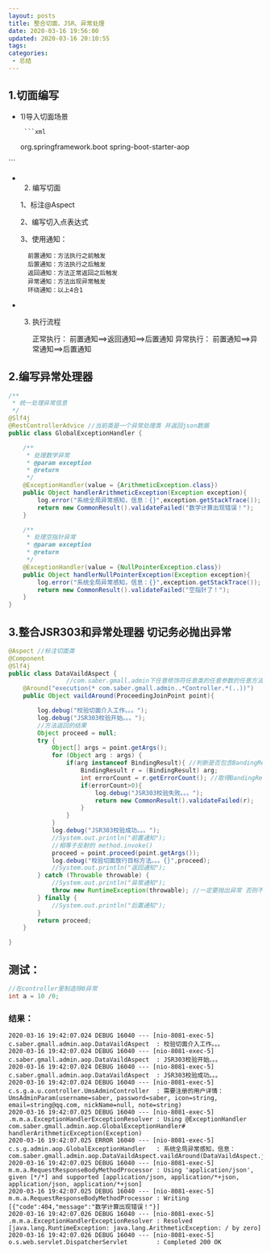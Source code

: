 ```yaml
---
layout: posts
title: 整合切面、JSR、异常处理
date: 2020-03-16 19:56:00
updated: 2020-03-16 20:10:55
tags: 
categories: 
 - 总结
---
```

##  1.切面编写
* 1)导入切面场景
		
	   ```xml
	<dependency>
	    <groupId>org.springframework.boot</groupId>
	    <artifactId>spring-boot-starter-aop</artifactId>
</dependency>
	```
	
* 2) 编写切面<br>
	
	1、标注@Aspect<br>
	
	2、编写切入点表达式<br>
	
	3、使用通知：

		前置通知：方法执行之前触发
		后置通知：方法执行之后触发
		返回通知：方法正常返回之后触发
		异常通知：方法出现异常触发
		环绕通知：以上4合1
* 3) 执行流程

		正常执行：   前置通知==>返回通知==>后置通知
		异常执行：   前置通知==>异常通知==>后置通知

##  2.编写异常处理器

```java
/**
 * 统一处理异常信息
 */
@Slf4j
@RestControllerAdvice //当前类是一个异常处理类 并返回json数据
public class GlobalExceptionHandler {

    /**
     * 处理数学异常
     * @param exception
     * @return
     */
    @ExceptionHandler(value = {ArithmeticException.class})
    public Object handlerArithmeticException(Exception exception){
        log.error("系统全局异常感知，信息：{}",exception.getStackTrace());
        return new CommonResult().validateFailed("数学计算出现错误！");
    }

    /**
     * 处理空指针异常
     * @param exception
     * @return
     */
    @ExceptionHandler(value = {NullPointerException.class})
    public Object handlerNullPointerException(Exception exception){
        log.error("系统全局异常感知，信息：{}",exception.getStackTrace());
        return new CommonResult().validateFailed("空指针了！");
    }
}
```


##  3.整合JSR303和异常处理器 切记**务必抛出异常**
```java
@Aspect //标注切面类
@Component 
@Slf4j
public class DataVaildAspect {
                //com.saber.gmall.admin下任意修饰符任意类的任意参数的任意方法
    @Around("execution(* com.saber.gmall.admin..*Controller.*(..))")
    public Object vaildAround(ProceedingJoinPoint point){

        log.debug("校验切面介入工作。。。");
        log.debug("JSR303校验开始。。。");
        //方法返回的结果
        Object proceed = null;
        try {
            Object[] args = point.getArgs();
            for (Object arg : args) {
                if(arg instanceof BindingResult){ //判断是否包含BandingResult
                    BindingResult r = (BindingResult) arg;
                    int errorCount = r.getErrorCount(); //取得BandingResult的错误条数
                    if(errorCount>0){
                        log.debug("JSR303校验失败。。。");
                        return new CommonResult().validateFailed(r);
                    }
                }
            }
            log.debug("JSR303校验成功。。。");
            //System.out.println("前置通知");
            //相等于反射的 method.invoke()
            proceed = point.proceed(point.getArgs());
            log.debug("校验切面放行目标方法。。。{}",proceed);
            //System.out.println("返回通知");
        } catch (Throwable throwable) {
            //System.out.println("异常通知");
            throw new RuntimeException(throwable); //一定要抛出异常 否则不会进入异常处理类
        } finally {
            //System.out.println("后置通知");
        }
        return proceed;
    }

}
```
## 测试：
```java
//在controller里制造除0异常
int a = 10 /0;
```
### 结果：

	2020-03-16 19:42:07.024 DEBUG 16040 --- [nio-8081-exec-5] c.saber.gmall.admin.aop.DataVaildAspect  : 校验切面介入工作。。。
	2020-03-16 19:42:07.024 DEBUG 16040 --- [nio-8081-exec-5] c.saber.gmall.admin.aop.DataVaildAspect  : JSR303校验开始。。。
	2020-03-16 19:42:07.024 DEBUG 16040 --- [nio-8081-exec-5] c.saber.gmall.admin.aop.DataVaildAspect  : JSR303校验成功。。。
	2020-03-16 19:42:07.024 DEBUG 16040 --- [nio-8081-exec-5] c.s.g.a.u.controller.UmsAdminController  : 需要注册的用户详情：UmsAdminParam(username=saber, password=saber, icon=string, email=string@qq.com, nickName=null, note=string)
	2020-03-16 19:42:07.025 DEBUG 16040 --- [nio-8081-exec-5] .m.m.a.ExceptionHandlerExceptionResolver : Using @ExceptionHandler com.saber.gmall.admin.aop.GlobalExceptionHandler# handlerArithmeticException(Exception)
	2020-03-16 19:42:07.025 ERROR 16040 --- [nio-8081-exec-5] c.s.g.admin.aop.GlobalExceptionHandler   : 系统全局异常感知，信息：com.saber.gmall.admin.aop.DataVaildAspect.vaildAround(DataVaildAspect.java:68)
	2020-03-16 19:42:07.025 DEBUG 16040 --- [nio-8081-exec-5] m.m.a.RequestResponseBodyMethodProcessor : Using 'application/json', given [*/*] and supported [application/json, application/*+json, application/json, application/*+json]
	2020-03-16 19:42:07.025 DEBUG 16040 --- [nio-8081-exec-5] m.m.a.RequestResponseBodyMethodProcessor : Writing [{"code":404,"message":"数学计算出现错误！"}]
	2020-03-16 19:42:07.026 DEBUG 16040 --- [nio-8081-exec-5] .m.m.a.ExceptionHandlerExceptionResolver : Resolved [java.lang.RuntimeException: java.lang.ArithmeticException: / by zero]
	2020-03-16 19:42:07.026 DEBUG 16040 --- [nio-8081-exec-5] o.s.web.servlet.DispatcherServlet        : Completed 200 OK